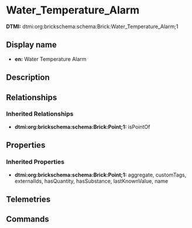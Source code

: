 # Water_Temperature_Alarm
**DTMI:** dtmi:org:brickschema:schema:Brick:Water_Temperature_Alarm;1
## Display name
- **en:** Water Temperature Alarm
## Description
## Relationships
### Inherited Relationships
* **dtmi:org:brickschema:schema:Brick:Point;1:** isPointOf
## Properties
### Inherited Properties
* **dtmi:org:brickschema:schema:Brick:Point;1:** aggregate, customTags, externalIds, hasQuantity, hasSubstance, lastKnownValue, name
## Telemetries
## Commands
